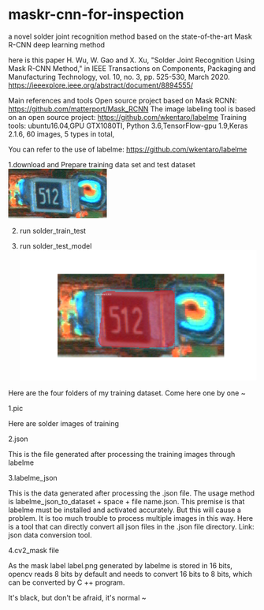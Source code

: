# maskr-cnn-for-inspection
a novel solder joint recognition method based on the state-of-the-art Mask R-CNN deep learning method

here is this paper H. Wu, W. Gao and X. Xu, "Solder Joint Recognition Using Mask R-CNN Method," in IEEE Transactions on Components, Packaging and Manufacturing Technology, vol. 10, no. 3, pp. 525-530, March 2020.
https://ieeexplore.ieee.org/abstract/document/8894555/

Main references and tools
Open source project based on Mask RCNN: https://github.com/matterport/Mask_RCNN
The image labeling tool is based on an open source project: https://github.com/wkentaro/labelme
Training tools: ubuntu16.04,GPU GTX1080TI,  Python 3.6,TensorFlow-gpu 1.9,Keras 2.1.6, 60 images, 5 types in total,

You can refer to the use of labelme: https://github.com/wkentaro/labelme


1.download and Prepare training data set and test dataset
![image](https://github.com/qq4060/maskr-cnn-for-inspection/blob/master/17.bmp)


2. run solder_train_test


3. run solder_test_model
![image](https://github.com/qq4060/maskr-cnn-for-inspection/blob/master/Figure_17.png)



Here are the four folders of my training dataset. Come here one by one ~

1.pic

Here are  solder images of training

2.json

This is the file generated after processing the training images through labelme

3.labelme_json


This is the data generated after processing the .json file. The usage method is labelme_json_to_dataset + space + file name.json. This premise is that labelme must be installed and activated accurately. But this will cause a problem. It is too much trouble to process multiple images in this way. Here is a tool that can directly convert all json files in the .json file directory. Link: json data conversion tool.

4.cv2_mask file

As the mask label label.png generated by labelme is stored in 16 bits, opencv reads 8 bits by default and needs to convert 16 bits to 8 bits, which can be converted by C ++ program.

It's black, but don't be afraid, it's normal ~

